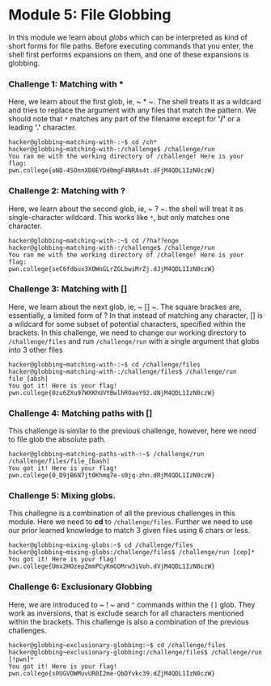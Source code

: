 # Module 5: File Globbing
In this module we learn about *globs* which can be interpreted as kind of short forms for file paths.
Before executing commands that you enter, the shell first performs expansions on them, and one of these expansions is globbing.

### Challenge 1: Matching with *
Here, we learn about the first glob, ie, ~ * ~. 
The shell treats it as a wildcard and tries to replace the argument with any files that match the pattern.
We should note that ` * ` matches any part of the filename except for __'/'__ or a leading __'.'__ character.

```
hacker@globbing~matching-with-:~$ cd /ch*
hacker@globbing~matching-with-:/challenge$ /challenge/run
You ran me with the working directory of /challenge! Here is your flag:
pwn.college{oND-4SOnnXD0EYDd0mgF4NRAs4t.dFjM4QDL1IzN0czW}

```

### Challenge 2: Matching with ?
Here, we learn about the second glob, ie, ~ ? ~.
the shell will treat it as single-character wildcard. 
This works like ` * `, but only matches one character.

```
hacker@globbing~matching-with-:~$ cd /?ha??enge
hacker@globbing~matching-with-:/challenge$ /challenge/run
You ran me with the working directory of /challenge! Here is your flag:
pwn.college{seC6fdbux3XOWnGLrZGLbwiMrZj.dJjM4QDL1IzN0czW}

```

### Challenge 3: Matching with []
Here, we learn about the next glob, ie, ~ [] ~.
The square brackes are, essentially, a limited form of ? 
In that instead of matching any character, [] is a wildcard for some subset of potential characters, specified within the brackets.
In this challenge, we need to change our working directory to `/challenge/files` and run `/challenge/run` with a single argument that globs into 3 other files

```
hacker@globbing~matching-with-:~$ cd /challenge/files
hacker@globbing~matching-with-:/challenge/files$ /challenge/run file_[absh]
You got it! Here is your flag!
pwn.college{0zu6ZXu97WXKhUVYBwlhROaoY92.dNjM4QDL1IzN0czW}

```

### Challenge 4: Matching paths with []
This challenge is similar to the previous challenge, however, here we need to file glob the absolute path.

```
hacker@globbing~matching-paths-with-:~$ /challenge/run /challenge/files/file_[bash]
You got it! Here is your flag!
pwn.college{0_D9jB6N7jt0Khmq7e-s0jq-zhn.dRjM4QDL1IzN0czW}

```

### Challenge 5: Mixing globs.
This challegne is a combination of all the previous challenges in this module. Here we need to __cd__ to `/challenge/files`.
Further we need to use our prior learned knowledge to match 3 given files using 6 chars or less.

```
hacker@globbing~mixing-globs:~$ cd /challenge/files
hacker@globbing~mixing-globs:/challenge/files$ /challenge/run [cep]*
You got it! Here is your flag!
pwn.college{Umx2HOzepZmmPCyKmGOMrw3iVoh.dVjM4QDL1IzN0czW}

```

### Challenge 6: Exclusionary Globbing 
Here, we are introduced to ~ ! ~ and ` ^ ` commands within the ` [] ` glob. 
They work as inversions, that is exclude search for all characters mentioned within the brackets.
This challenge is also a combination of the previous challenges.

```
hacker@globbing~exclusionary-globbing:~$ cd /challenge/files
hacker@globbing~exclusionary-globbing:/challenge/files$ /challenge/run [!pwn]*
You got it! Here is your flag!
pwn.college{s0UGVOWMuvUR0I2me-QbDYvkc39.dZjM4QDL1IzN0czW}

```
